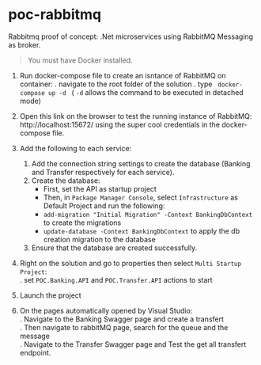 # poc-rabbitmq
Rabbitmq proof of concept: .Net microservices using RabbitMQ Messaging as broker.
> You must have Docker installed.

1. Run docker-compose file to create an isntance of RabbitMQ on container:
   . navigate to the root folder of the solution 
   . type ``` 
              docker-compose up -d 
          ``` ( `-d` allows the command to be executed in detached mode)

2. Open this link on the browser to test the running instance of RabbitMQ: http://localhost:15672/ using the super cool credentials in the docker-compose file.
3. Add the following to each service:      
   1. Add the connection string settings to create the database (Banking and Transfer respectively for each service).      
   2. Create the database:        
        -  First, set the API as startup project     
        -  Then, in `Package Manager Console`, select `Infrastructure` as Default Project and run the following:    
        -  ```add-migration "Initial Migration" -Context BankingDbContext``` to create the migrations   
        -  ```update-database -Context BankingDbContext``` to apply the db creation migration to the database 
   3. Ensure that the database are created successfully. 
4. Right on the solution and go to properties then select `Multi Startup Project`:  
  . set `POC.Banking.API` and `POC.Transfer.API` actions to start
5. Launch the project
6. On the pages automatically opened by Visual Studio:  
	. Navigate to the Banking Swagger page and create a transfert  
	. Then navigate to rabbitMQ page, search for the queue and the message  
	. Navigate to the Transfer Swagger page and Test the get all transfert endpoint. 
